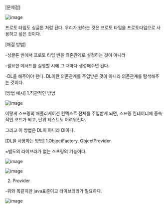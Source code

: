 [문제점]

![image](https://user-images.githubusercontent.com/108928206/181727806-3423667f-309f-4e4c-ac63-b8b7c1443a2b.png)

프로토 타입도 싱글톤 처럼 된다. 우리가 원하는 것은 프로토 타입을 프로토타입으로 사용하고 싶은 것이다.

[해결 방법]

-싱글톤 빈에서 프로토 타입 빈을 의존관계로 설정하는 것이 아니라

-필요한 메서드를 실행할 시에 그 때마다 생성해주면 된다.

-DL을 해주어야 한다. DL이란 의존관계를 주입받은 것이 아니라 의존관계를 탐색해주는 것이다.

[방법 예시]
1.직관적인 방법

![image](https://user-images.githubusercontent.com/108928206/181728650-c6b3f3d3-8c98-483d-b594-287f840118f3.png)

이렇게 스프링의 애플리케이션 컨텍스트 전체를 주입받게 되면, 스프링 컨테이너에 종속적인 코드가 되고, 단위 테스트도 어려워진다.

그리고 이 방법은 DL이 아니라 DI이다.

[DL을 사용하는 방법]
1.ObjectFactory, ObjectProvider

=별도의 라이브러가 없는 스프링의 기능이다.

![image](https://user-images.githubusercontent.com/108928206/181729217-ecfd8e4d-f321-49e4-9db7-21fb79a4be5c.png)

![image](https://user-images.githubusercontent.com/108928206/181729239-c3fd4611-25c4-4f03-ba86-3440845245e5.png)

2. Provider

-위와 똑같지만 java표준이고 라이브러리가 필요하다.

![image](https://user-images.githubusercontent.com/108928206/181729362-adf9914b-b619-4c2b-a0cf-d25ac498f89c.png)
